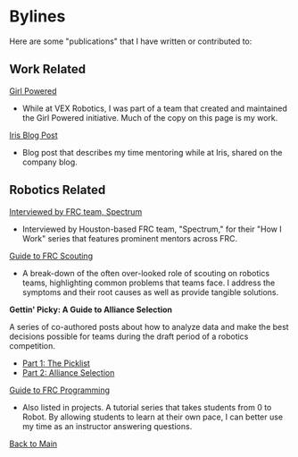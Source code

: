 # Bylines

Here are some "publications" that I have written or contributed to:

## Work Related

[Girl Powered](https://www.girlpowered.com/why-girl-powered/) 
- While at VEX Robotics, I was part of a team that created and maintained the Girl Powered initiative. Much of the copy on this page is my work.

[Iris Blog Post](https://www.irisonboard.com/2019/04/09/educational-robotics-iris-and-you/)
- Blog post that describes my time mentoring while at Iris, shared on the company blog.

## Robotics Related

[Interviewed by FRC team, Spectrum](http://blog.spectrum3847.org/2016/10/katie-widen-this-is-how-i-work.html)
- Interviewed by Houston-based FRC team, "Spectrum," for their "How I Work" series that features prominent mentors across FRC.

[Guide to FRC Scouting](https://www.chiefdelphi.com/t/your-scouts-hate-scouting-and-your-data-is-bad-heres-why/352340)
- A break-down of the often over-looked role of scouting on robotics teams, highlighting common problems that teams face. I address the symptoms and their root causes as well as provide tangible solutions.

**Gettin' Picky: A Guide to Alliance Selection** 

A series of co-authored posts about how to analyze data and make the best decisions possible for teams during the draft period of a robotics competition.
- [Part 1: The Picklist](https://www.chiefdelphi.com/t/gettin-picky-a-guide-to-alliance-selections-part-1-the-picklist/361425) 
- [Part 2: Alliance Selection](https://www.chiefdelphi.com/t/gettin-picky-part-2-alliance-selection/361998)

[Guide to FRC Programming](https://kwiden.github.io/LetsLearnProgramming/)
- Also listed in projects. A tutorial series that takes students from 0 to Robot. By allowing students to learn at their own pace, I can better use my time as an instructor answering questions.

[Back to Main](README.md)
